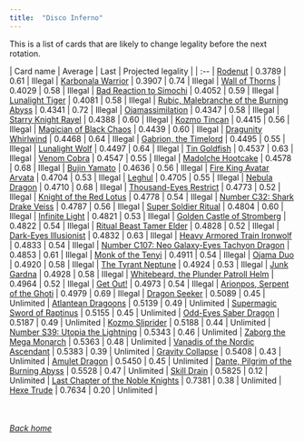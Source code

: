 ```yaml
---
title:  "Disco Inferno"
---
```


This is a list of cards that are likely to change legality before the next rotation.

| Card name | Average | Last | Projected legality |
| :-- |
[Rodenut](https://db.ygoprodeck.com/card/?search=Rodenut) | 0.3789 | 0.61 | Illegal |
[Karbonala Warrior](https://db.ygoprodeck.com/card/?search=Karbonala%20Warrior) | 0.3907 | 0.74 | Illegal |
[Wall of Thorns](https://db.ygoprodeck.com/card/?search=Wall%20of%20Thorns) | 0.4029 | 0.58 | Illegal |
[Bad Reaction to Simochi](https://db.ygoprodeck.com/card/?search=Bad%20Reaction%20to%20Simochi) | 0.4052 | 0.59 | Illegal |
[Lunalight Tiger](https://db.ygoprodeck.com/card/?search=Lunalight%20Tiger) | 0.4081 | 0.58 | Illegal |
[Rubic, Malebranche of the Burning Abyss](https://db.ygoprodeck.com/card/?search=Rubic,%20Malebranche%20of%20the%20Burning%20Abyss) | 0.4341 | 0.72 | Illegal |
[Ojamassimilation](https://db.ygoprodeck.com/card/?search=Ojamassimilation) | 0.4347 | 0.58 | Illegal |
[Starry Knight Rayel](https://db.ygoprodeck.com/card/?search=Starry%20Knight%20Rayel) | 0.4388 | 0.60 | Illegal |
[Kozmo Tincan](https://db.ygoprodeck.com/card/?search=Kozmo%20Tincan) | 0.4415 | 0.56 | Illegal |
[Magician of Black Chaos](https://db.ygoprodeck.com/card/?search=Magician%20of%20Black%20Chaos) | 0.4439 | 0.60 | Illegal |
[Dragunity Whirlwind](https://db.ygoprodeck.com/card/?search=Dragunity%20Whirlwind) | 0.4468 | 0.64 | Illegal |
[Gabrion, the Timelord](https://db.ygoprodeck.com/card/?search=Gabrion,%20the%20Timelord) | 0.4495 | 0.55 | Illegal |
[Lunalight Wolf](https://db.ygoprodeck.com/card/?search=Lunalight%20Wolf) | 0.4497 | 0.64 | Illegal |
[Tin Goldfish](https://db.ygoprodeck.com/card/?search=Tin%20Goldfish) | 0.4537 | 0.63 | Illegal |
[Venom Cobra](https://db.ygoprodeck.com/card/?search=Venom%20Cobra) | 0.4547 | 0.55 | Illegal |
[Madolche Hootcake](https://db.ygoprodeck.com/card/?search=Madolche%20Hootcake) | 0.4578 | 0.68 | Illegal |
[Bujin Yamato](https://db.ygoprodeck.com/card/?search=Bujin%20Yamato) | 0.4636 | 0.56 | Illegal |
[Fire King Avatar Arvata](https://db.ygoprodeck.com/card/?search=Fire%20King%20Avatar%20Arvata) | 0.4704 | 0.53 | Illegal |
[Leghul](https://db.ygoprodeck.com/card/?search=Leghul) | 0.4705 | 0.55 | Illegal |
[Nebula Dragon](https://db.ygoprodeck.com/card/?search=Nebula%20Dragon) | 0.4710 | 0.68 | Illegal |
[Thousand-Eyes Restrict](https://db.ygoprodeck.com/card/?search=Thousand-Eyes%20Restrict) | 0.4773 | 0.52 | Illegal |
[Knight of the Red Lotus](https://db.ygoprodeck.com/card/?search=Knight%20of%20the%20Red%20Lotus) | 0.4778 | 0.54 | Illegal |
[Number C32: Shark Drake Veiss](https://db.ygoprodeck.com/card/?search=Number%20C32:%20Shark%20Drake%20Veiss) | 0.4787 | 0.56 | Illegal |
[Super Soldier Ritual](https://db.ygoprodeck.com/card/?search=Super%20Soldier%20Ritual) | 0.4804 | 0.60 | Illegal |
[Infinite Light](https://db.ygoprodeck.com/card/?search=Infinite%20Light) | 0.4821 | 0.53 | Illegal |
[Golden Castle of Stromberg](https://db.ygoprodeck.com/card/?search=Golden%20Castle%20of%20Stromberg) | 0.4822 | 0.54 | Illegal |
[Ritual Beast Tamer Elder](https://db.ygoprodeck.com/card/?search=Ritual%20Beast%20Tamer%20Elder) | 0.4828 | 0.52 | Illegal |
[Dark-Eyes Illusionist](https://db.ygoprodeck.com/card/?search=Dark-Eyes%20Illusionist) | 0.4832 | 0.63 | Illegal |
[Heavy Armored Train Ironwolf](https://db.ygoprodeck.com/card/?search=Heavy%20Armored%20Train%20Ironwolf) | 0.4833 | 0.54 | Illegal |
[Number C107: Neo Galaxy-Eyes Tachyon Dragon](https://db.ygoprodeck.com/card/?search=Number%20C107:%20Neo%20Galaxy-Eyes%20Tachyon%20Dragon) | 0.4853 | 0.61 | Illegal |
[Monk of the Tenyi](https://db.ygoprodeck.com/card/?search=Monk%20of%20the%20Tenyi) | 0.4911 | 0.54 | Illegal |
[Ojama Duo](https://db.ygoprodeck.com/card/?search=Ojama%20Duo) | 0.4920 | 0.58 | Illegal |
[The Tyrant Neptune](https://db.ygoprodeck.com/card/?search=The%20Tyrant%20Neptune) | 0.4924 | 0.53 | Illegal |
[Junk Gardna](https://db.ygoprodeck.com/card/?search=Junk%20Gardna) | 0.4928 | 0.58 | Illegal |
[Whitebeard, the Plunder Patroll Helm](https://db.ygoprodeck.com/card/?search=Whitebeard,%20the%20Plunder%20Patroll%20Helm) | 0.4964 | 0.52 | Illegal |
[Get Out!](https://db.ygoprodeck.com/card/?search=Get%20Out!) | 0.4973 | 0.54 | Illegal |
[Arionpos, Serpent of the Ghoti](https://db.ygoprodeck.com/card/?search=Arionpos,%20Serpent%20of%20the%20Ghoti) | 0.4979 | 0.69 | Illegal |
[Dragon Seeker](https://db.ygoprodeck.com/card/?search=Dragon%20Seeker) | 0.5089 | 0.45 | Unlimited |
[Atlantean Dragoons](https://db.ygoprodeck.com/card/?search=Atlantean%20Dragoons) | 0.5139 | 0.49 | Unlimited |
[Supermagic Sword of Raptinus](https://db.ygoprodeck.com/card/?search=Supermagic%20Sword%20of%20Raptinus) | 0.5155 | 0.45 | Unlimited |
[Odd-Eyes Saber Dragon](https://db.ygoprodeck.com/card/?search=Odd-Eyes%20Saber%20Dragon) | 0.5187 | 0.49 | Unlimited |
[Kozmo Sliprider](https://db.ygoprodeck.com/card/?search=Kozmo%20Sliprider) | 0.5188 | 0.44 | Unlimited |
[Number S39: Utopia the Lightning](https://db.ygoprodeck.com/card/?search=Number%20S39:%20Utopia%20the%20Lightning) | 0.5343 | 0.46 | Unlimited |
[Zaborg the Mega Monarch](https://db.ygoprodeck.com/card/?search=Zaborg%20the%20Mega%20Monarch) | 0.5363 | 0.48 | Unlimited |
[Vanadis of the Nordic Ascendant](https://db.ygoprodeck.com/card/?search=Vanadis%20of%20the%20Nordic%20Ascendant) | 0.5383 | 0.39 | Unlimited |
[Gravity Collapse](https://db.ygoprodeck.com/card/?search=Gravity%20Collapse) | 0.5408 | 0.43 | Unlimited |
[Amulet Dragon](https://db.ygoprodeck.com/card/?search=Amulet%20Dragon) | 0.5450 | 0.45 | Unlimited |
[Dante, Pilgrim of the Burning Abyss](https://db.ygoprodeck.com/card/?search=Dante,%20Pilgrim%20of%20the%20Burning%20Abyss) | 0.5528 | 0.47 | Unlimited |
[Skill Drain](https://db.ygoprodeck.com/card/?search=Skill%20Drain) | 0.5825 | 0.12 | Unlimited |
[Last Chapter of the Noble Knights](https://db.ygoprodeck.com/card/?search=Last%20Chapter%20of%20the%20Noble%20Knights) | 0.7381 | 0.38 | Unlimited |
[Hexe Trude](https://db.ygoprodeck.com/card/?search=Hexe%20Trude) | 0.7634 | 0.20 | Unlimited |

<br>

###### [Back home](index)
